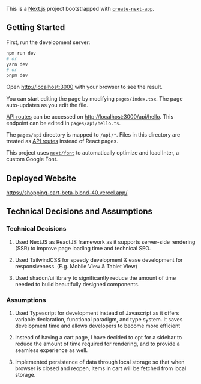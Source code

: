 This is a [Next.js](https://nextjs.org/) project bootstrapped with [`create-next-app`](https://github.com/vercel/next.js/tree/canary/packages/create-next-app).

## Getting Started

First, run the development server:

```bash
npm run dev
# or
yarn dev
# or
pnpm dev
```

Open [http://localhost:3000](http://localhost:3000) with your browser to see the result.

You can start editing the page by modifying `pages/index.tsx`. The page auto-updates as you edit the file.

[API routes](https://nextjs.org/docs/api-routes/introduction) can be accessed on [http://localhost:3000/api/hello](http://localhost:3000/api/hello). This endpoint can be edited in `pages/api/hello.ts`.

The `pages/api` directory is mapped to `/api/*`. Files in this directory are treated as [API routes](https://nextjs.org/docs/api-routes/introduction) instead of React pages.

This project uses [`next/font`](https://nextjs.org/docs/basic-features/font-optimization) to automatically optimize and load Inter, a custom Google Font.

## Deployed Website

https://shopping-cart-beta-blond-40.vercel.app/

## Technical Decisions and Assumptions

### Technical Decisions

1. Used NextJS as ReactJS framework as it supports server-side rendering (SSR) to improve page loading time and technical SEO.

2. Used TailwindCSS for speedy development & ease development for responsiveness. (E.g. Mobile View & Tablet View)

3. Used shadcn/ui library to significantly reduce the amount of time needed to build beautifully designed components.

### Assumptions

1. Used Typescript for development instead of Javascript as it offers variable declaration, functional paradigm, and type system. It saves development time and allows developers to become more efficient

2. Instead of having a cart page, I have decided to opt for a sidebar to reduce the amount of time required for rendering, and to provide a seamless experience as well.

3. Implemented persistence of data through local storage so that when browser is closed and reopen, items in cart will be fetched from local storage. 